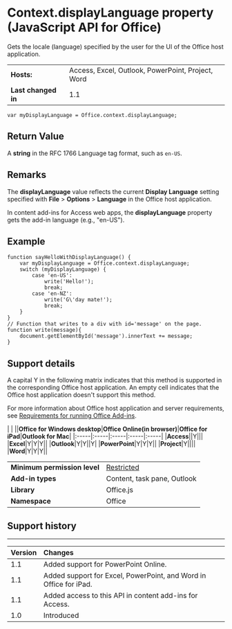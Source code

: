 
# Context.displayLanguage property (JavaScript API for Office)
Gets the locale (language) specified by the user for the UI of the Office host application.

|||
|:-----|:-----|
|**Hosts:**|Access, Excel, Outlook, PowerPoint, Project, Word|
|**Last changed in**|1.1|

```
var myDisplayLanguage = Office.context.displayLanguage;
```


## Return Value

A  **string** in the RFC 1766 Language tag format, such as `en-US`.


## Remarks

The  **displayLanguage** value reflects the current **Display Language** setting specified with **File** > **Options** > **Language** in the Office host application.

In content add-ins for Access web apps, the  **displayLanguage** property gets the add-in language (e.g., "en-US").


## Example




```
function sayHelloWithDisplayLanguage() {
    var myDisplayLanguage = Office.context.displayLanguage;
    switch (myDisplayLanguage) {
        case 'en-US':
            write('Hello!');
            break;
        case 'en-NZ':
            write('G\'day mate!');
            break;
    }
}
// Function that writes to a div with id='message' on the page.
function write(message){
    document.getElementById('message').innerText += message; 
}
```




## Support details
<a name="bk_support"> </a>

A capital Y in the following matrix indicates that this method is supported in the corresponding Office host application. An empty cell indicates that the Office host application doesn't support this method.

For more information about Office host application and server requirements, see [Requirements for running Office Add-ins](http://msdn.microsoft.com/library/67340567-bb9a-498c-96d3-3f52f28c16bc%28Office.15%29.aspx).


|
|
||**Office for Windows desktop**|**Office Online(in browser)**|**Office for iPad**|**Outlook for Mac**|
|:-----|:-----|:-----|:-----|:-----|
|**Access**||Y|||
|**Excel**|Y|Y|Y||
|**Outlook**|Y|Y||Y|
|**PowerPoint**|Y|Y|Y||
|**Project**|Y||||
|**Word**|Y|Y|Y||

|||
|:-----|:-----|
|**Minimum permission level**|[Restricted](http://msdn.microsoft.com/library/da2efadc-4ebf-45fe-be39-397ac1eb1dbd%28Office.15%29.aspx)|
|**Add-in types**|Content, task pane, Outlook|
|**Library**|Office.js|
|**Namespace**|Office|

## Support history
<a name="bk_history"> </a>


****


|**Version**|**Changes**|
|:-----|:-----|
|1.1|Added support for PowerPoint Online.|
|1.1|Added support for Excel, PowerPoint, and Word in Office for iPad.|
|1.1|Added access to this API in content add-ins for Access.|
|1.0|Introduced|
